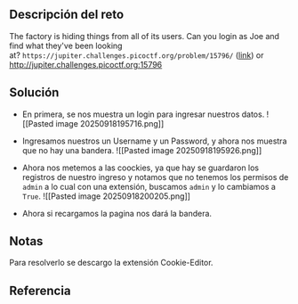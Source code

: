 ## Descripción del reto
The factory is hiding things from all of its users. Can you login as Joe and find what they've been looking at? `https://jupiter.challenges.picoctf.org/problem/15796/` ([link](https://jupiter.challenges.picoctf.org/problem/15796/)) or http://jupiter.challenges.picoctf.org:15796

## Solución
- En primera, se nos muestra un login para ingresar nuestros datos.
![[Pasted image 20250918195716.png]]

- Ingresamos nuestros un Username y un Password, y ahora nos muestra que no hay una bandera.
![[Pasted image 20250918195926.png]]

- Ahora nos metemos a las coockies, ya que hay se guardaron los registros de nuestro ingreso y notamos que no tenemos los permisos de `admin` a lo cual con una extensión, buscamos `admin` y lo cambiamos a `True`.
![[Pasted image 20250918200205.png]]

- Ahora si recargamos la pagina nos dará la bandera.

## Notas
Para resolverlo se descargo la extensión Cookie-Editor.

## Referencia
